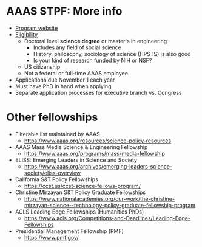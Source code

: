 AAAS STPF: More info
==========
- [Program website](http://www.stpf-aaas.org/)
- [Eligibility](https://www.aaas.org/programs/science-technology-policy-fellowships/become-fellow-application)
    - Doctoral level **science degree** or master's in engineering
        - Includes any field of social science
        - History, philosophy, sociology of science (HPSTS) is also good
        - Is your kind of research funded by NIH or NSF? 
    - US citizenship
    - Not a federal or full-time AAAS employee
- Applications due November 1 each year
- Must have PhD in hand when applying
- Separate application processes for executive branch vs. Congress

Other fellowships
==========
- Filterable list maintained by AAAS
    - <https://www.aaas.org/resources/science-policy-resources>
- AAAS Mass Media Science & Engineering Fellowship
    - <https://www.aaas.org/programs/mass-media-fellowship>
- ELISS: Emerging Leaders in Science and Society
    - <https://www.aaas.org/archives/emerging-leaders-science-society/eliss-overview>
- California S&T Policy Fellowships
    - <https://ccst.us/ccst-science-fellows-program/>
- Christine Mirzayan S&T Policy Graduate Fellowships
    - <https://www.nationalacademies.org/our-work/the-christine-mirzayan-science--technology-policy-graduate-fellowship-program>
- ACLS Leading Edge Fellowships (Humanities PhDs)
    - <https://www.acls.org/Competitions-and-Deadlines/Leading-Edge-Fellowships>
- Presidential Management Fellowship (PMF)
    - <https://www.pmf.gov/>